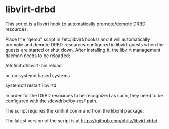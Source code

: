 libvirt-drbd
============

This script is a libvirt hook to automatically promote/demote DRBD
resources.

Place the "qemu" script in /etc/libvirt/hooks/ and it will
automatically promote and demote DRBD resources configured in libvirt
guests when the guests are started or shut down. After installing it,
the libvirt management daemon needs to be reloaded:

/etc/init.d/libvirt-bin reload

or, on systemd based systems

systemctl restart libvirtd
 
In order for the DRBD resources to be recognized as such, they need to
be configured with the /dev/drbd/by-res/<name> path.
 
The script requires the xmllint command from the libxml package.

The latest version of the script is at
https://github.com/ohitz/libvirt-drbd

